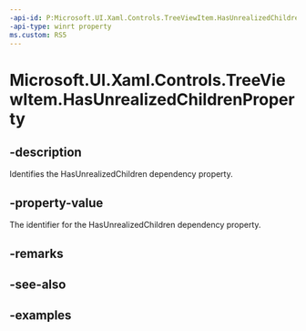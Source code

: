 ```yaml
---
-api-id: P:Microsoft.UI.Xaml.Controls.TreeViewItem.HasUnrealizedChildrenProperty
-api-type: winrt property
ms.custom: RS5
---
```

<!-- Property syntax.
public DependencyProperty HasUnrealizedChildrenProperty { get; }
-->

# Microsoft.UI.Xaml.Controls.TreeViewItem.HasUnrealizedChildrenProperty


## -description

Identifies the HasUnrealizedChildren dependency property.


## -property-value

The identifier for the HasUnrealizedChildren dependency property.


## -remarks


## -see-also


## -examples


